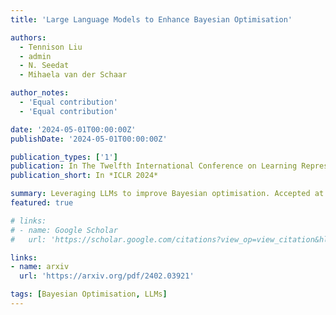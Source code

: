 ```yaml
---
title: 'Large Language Models to Enhance Bayesian Optimisation'

authors:
  - Tennison Liu
  - admin
  - N. Seedat
  - Mihaela van der Schaar

author_notes:
  - 'Equal contribution'
  - 'Equal contribution'

date: '2024-05-01T00:00:00Z'
publishDate: '2024-05-01T00:00:00Z'

publication_types: ['1']
publication: In The Twelfth International Conference on Learning Representations
publication_short: In *ICLR 2024*

summary: Leveraging LLMs to improve Bayesian optimisation. Accepted at **ICLR 2024**.
featured: true

# links:
# - name: Google Scholar
#   url: 'https://scholar.google.com/citations?view_op=view_citation&hl=es&user=oLiBK8cAAAAJ&sortby=pubdate&citation_for_view=oLiBK8cAAAAJ:Se3iqnhoufwC'

links:
- name: arxiv
  url: 'https://arxiv.org/pdf/2402.03921'

tags: [Bayesian Optimisation, LLMs]
---
```


